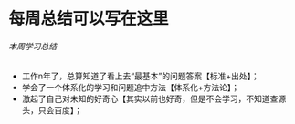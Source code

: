 # 每周总结可以写在这里

###### 本周学习总结

- 工作n年了，总算知道了看上去“最基本”的问题答案【标准+出处】；
- 学会了一个体系化的学习和问题追中方法【体系化+方法论】；
- 激起了自己对未知的好奇心【其实以前也好奇，但是不会学习，不知道查源头，只会百度】；

